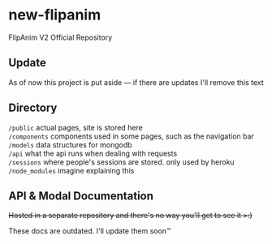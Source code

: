 # new-flipanim

FlipAnim V2 Official Repository

## Update
As of now this project is put aside — if there are updates I'll remove this text

## Directory

`/public` actual pages, site is stored here<br>
`/components` components used in some pages, such as the navigation bar<br>
`/models` data structures for mongodb<br>
`/api` what the api runs when dealing with requests<br>
`/sessions` where people's sessions are stored. only used by heroku<br>
`/node_modules` imagine explaining this<br>

## API & Modal Documentation

~~Hosted in a separate repository and there's no way you'll get to see it >:)~~

These docs are outdated. I'll update them soon™
